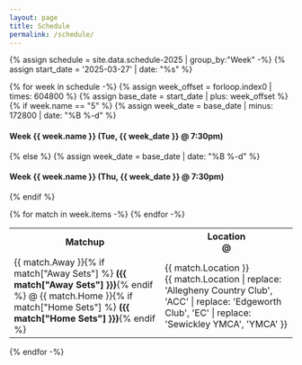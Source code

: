 ```yaml
---
layout: page
title: Schedule
permalink: /schedule/
---
```


{% assign schedule = site.data.schedule-2025 | group_by:"Week" -%}
{% assign start_date = '2025-03-27' | date: "%s" %}

{% for week in schedule -%}
{% assign week_offset = forloop.index0 | times: 604800 %}
{% assign base_date = start_date | plus: week_offset %}
{% if week.name == "5" %}
{% assign week_date = base_date | minus: 172800 | date: "%B %-d" %}
#### Week {{ week.name }} (Tue, {{ week_date }} @ 7:30pm)
{% else %}
{% assign week_date = base_date | date: "%B %-d" %}
#### Week {{ week.name }} (Thu, {{ week_date }} @ 7:30pm)
{% endif %}

<table class="schedule">
    <tr>
        <th>Matchup</th>
        <th class="location">
            <div class="desktop">Location</div>
            <div class="mobile">@</div>
        </th>
    </tr>
{% for match in week.items -%}
    <tr>
        <td>
            {{ match.Away }}{% if match["Away Sets"] %} <strong>({{ match["Away Sets"] }})</strong>{% endif %} @
            {{ match.Home }}{% if match["Home Sets"] %} <strong>({{ match["Home Sets"] }})</strong>{% endif %}
        </td>
        <td class="location">
            <div class="desktop">{{ match.Location }}</div>
            <div class="mobile">{{ match.Location | replace: 'Allegheny Country Club', 'ACC' | replace: 'Edgeworth Club', 'EC' | replace: 'Sewickley YMCA', 'YMCA' }}</div>
        </td>
    </tr>
{% endfor -%}
</table>

{% endfor -%}
